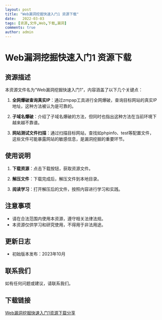 ```yaml
---
layout: post
title: "Web漏洞挖掘快速入门1 资源下载"
date:   2022-03-03
tags: [资源,文件,Web,下载,漏洞]
comments: true
author: admin
---
```

# Web漏洞挖掘快速入门1 资源下载

## 资源描述

本资源文件名为“Web漏洞挖掘快速入门1”，内容涵盖了以下几个关键点：

1. **全网爆破查询真实IP**：通过zmpap工具进行全网爆破，查询目标网站的真实IP地址，这种方法被认为是可靠的。

2. **子域名爆破**：介绍了子域名爆破的方法，但同时也指出这种方法在当前环境下越来越不靠谱。

3. **网站测试文件扫描**：通过扫描目标网站，查找如phpinfo、test等配置文件，这些文件可能暴露网站的敏感信息，是漏洞挖掘的重要环节。

## 使用说明

1. **下载资源**：点击下载按钮，获取资源文件。

2. **解压文件**：下载完成后，解压文件到本地目录。

3. **阅读学习**：打开解压后的文件，按照内容进行学习和实践。

## 注意事项

- 请在合法范围内使用本资源，遵守相关法律法规。
- 本资源仅供学习和研究使用，不得用于非法用途。

## 更新日志

- 初始版本发布：2023年10月

## 联系我们

如有任何问题或建议，请联系我们。

## 下载链接

[Web漏洞挖掘快速入门1资源下载分享](https://pan.quark.cn/s/cfc5d5f48a3e)